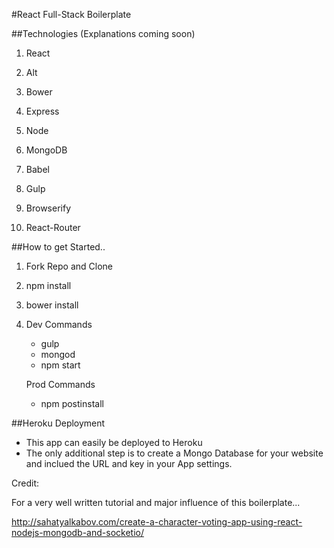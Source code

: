 #React Full-Stack Boilerplate

##Technologies (Explanations coming soon)

1. React

2. Alt

3. Bower

4. Express

5. Node

6. MongoDB

7. Babel

8. Gulp

9. Browserify

10. React-Router

##How to get Started..

1. Fork Repo and Clone

2. npm install

3. bower install

4. Dev Commands
    - gulp
    - mongod
    - npm start

   Prod Commands
    - npm postinstall

##Heroku Deployment
- This app can easily be deployed to Heroku
- The only additional step is to create a Mongo Database for your website and inclued the URL and key in your App settings.

Credit:

For a very well written tutorial and major influence of this boilerplate...

http://sahatyalkabov.com/create-a-character-voting-app-using-react-nodejs-mongodb-and-socketio/
